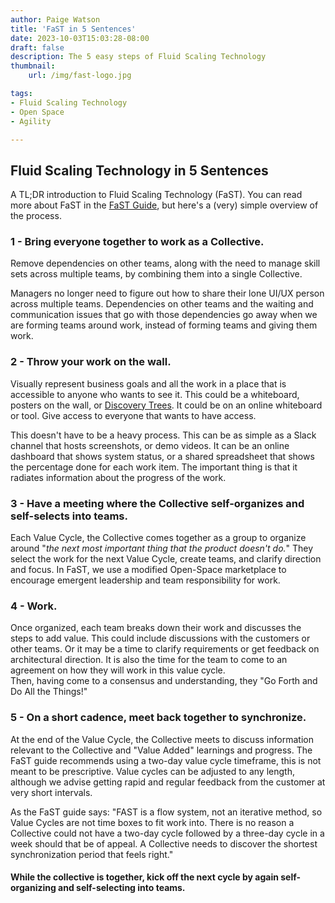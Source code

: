 ```yaml
---
author: Paige Watson
title: 'FaST in 5 Sentences'
date: 2023-10-03T15:03:28-08:00
draft: false
description: The 5 easy steps of Fluid Scaling Technology
thumbnail:
    url: /img/fast-logo.jpg

tags:
- Fluid Scaling Technology
- Open Space
- Agility

---
```

## Fluid Scaling Technology in 5 Sentences

A TL;DR introduction to Fluid Scaling Technology (FaST).
You can read more about FaST in the [FaST Guide](https://www.fastagile.io/fast-guide), but here's a (very) simple
overview of the process.

### 1 - Bring everyone together to work as a Collective.

Remove dependencies on other teams, along with the need to manage skill sets across multiple teams, by combining them
into a single Collective.

Managers no longer need to figure out how to share their lone UI/UX person across multiple teams. Dependencies on other
teams and the waiting and communication issues that go with those dependencies go away when we are forming teams around
work, instead of forming teams and giving them work.

### 2 - Throw your work on the wall.

Visually represent business goals and all the work in a place that is accessible to anyone who wants to see it. This
could be a whiteboard, posters on the wall, or [Discovery Trees](https://www.industriallogic.com/blog/discovery-trees/).
It could be on an online whiteboard or tool. Give access to everyone that wants to have access.

This doesn't have to be a heavy process. This can be as simple as a Slack channel that hosts screenshots, or demo
videos. It can be an online dashboard that shows system status, or a shared spreadsheet that shows the percentage done
for each work item. The important thing is that it radiates information about the progress of the work.

### 3 - Have a meeting where the Collective self-organizes and self-selects into teams.

Each Value Cycle, the Collective comes together as a group to organize around "*the next most important thing that the
product doesn't do.*" They select the work for the next Value Cycle, create teams, and clarify direction and focus. In
FaST, we use a modified Open-Space marketplace to encourage emergent leadership and team responsibility for work.

### 4 - Work.

Once organized, each team breaks down their work and discusses the steps to add value. This could include discussions
with the customers or other teams. Or it may be a time to clarify requirements or get feedback on architectural
direction. It is also the time for the team to come to an agreement on how they will work in this value cycle.\
Then, having come to a consensus and understanding, they "Go Forth and Do All the Things!"

### 5 - On a short cadence, meet back together to synchronize.

At the end of the Value Cycle, the Collective meets to discuss information relevant to the Collective and "Value Added"
learnings and progress. The FaST guide recommends using a two-day value cycle timeframe, this is not meant to be
prescriptive. Value cycles can be adjusted to any length, although we advise getting rapid and regular feedback from the
customer at very short intervals.

As the FaST guide says: "FAST is a flow system, not an iterative method, so Value Cycles are not time boxes to fit work
into. There is no reason a Collective could not have a two-day cycle followed by a three-day cycle in a week should that
be of appeal. A Collective needs to discover the shortest synchronization period that feels right."

#### While the collective is together, kick off the next cycle by again self-organizing and self-selecting into teams.
